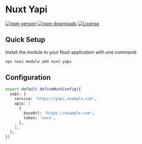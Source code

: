 # Nuxt Yapi

[![npm version][npm-version-src]][npm-version-href]
[![npm downloads][npm-downloads-src]][npm-downloads-href]
[![License][license-src]][license-href]

## Quick Setup

Install the module to your Nuxt application with one command:

```bash
npx nuxi module add nuxt-yapi
```

## Configuration

```bash
export default defineNuxtConfig({
  yapi: {
    service: 'https://yapi.example.com',
    apis: [
      {
        baseUrl: 'https://example.com',
        token: 'xxxx',
      },
    ],
  },
})
```

<!-- Badges -->
[npm-version-src]: https://img.shields.io/npm/v/my-module/latest.svg?style=flat&colorA=020420&colorB=00DC82
[npm-version-href]: https://npmjs.com/package/nuxt-yapi

[npm-downloads-src]: https://img.shields.io/npm/dm/my-module.svg?style=flat&colorA=020420&colorB=00DC82
[npm-downloads-href]: https://npm.chart.dev/nuxt-yapi

[license-src]: https://img.shields.io/npm/l/my-module.svg?style=flat&colorA=020420&colorB=00DC82
[license-href]: https://npmjs.com/package/nuxt-yapi
